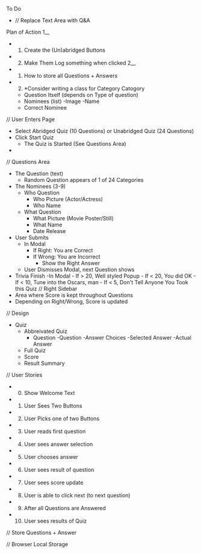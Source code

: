 To Do
* // Replace Text Area with Q&A



Plan of Action
1__
* 1. Create the (Un)abridged Buttons 
* 2. Make Them Log something when clicked
2__
* 1. How to store all Questions + Answers
* 2. *Consider writing a class for Category
    Catogory
    - Question Itself (depends on Type of question) 
    - Nominees (list)
        -Image
        -Name
    - Correct Nominee


// User Enters Page
- Select Abridged Quiz (10 Questions) or Unabridged Quiz (24 Questions)
- Click Start Quiz
    - The Quiz is Started (See Questions Area)
- 
// Questions Area
- The Question (text)
    - Random Question appears of 1 of 24 Categories
- The Nominees (3-9)
    - Who Question
        - Who Picture (Actor/Actress)
        - Who Name
    - What Question
        - What Picture (Movie Poster/Still)
        - What Name
        - Date Release
- User Submits
    - In Modal
        - If Right: You are Correct
        - If Wrong: You are Incorrect
            - Show the Right Answer
    - User Dismisses Modal, next Question shows
- Trivia Finish
    -In Modal
        - If > 20, Well styled Popup
        - If < 20, You did OK
        - If < 10, Tune into the Oscars, man
        - If < 5, Don't Tell Anyone You Took this Quiz
// Right Sidebar
- Area where Score is kept throughout Questions
- Depending on Right/Wrong, Score is updated

// Design
- Quiz
    - Abbreivated Quiz
        - Question
            -Question
            -Answer Choices
            -Selected Answer
            -Actual Answer
    - Full Quiz
    - Score
    - Result Summary

// User Stories
* 0) Show Welcome Text
* 1) User Sees Two Buttons
* 2) User Picks one of two Buttons
* 3) User reads first question
* 4) User sees answer selection
* 5) User chooses answer
* 6) User sees result of question
* 7) User sees score update
* 8) User is able to click next (to next question)
* 9) After all Questions are Answered
* 10) User sees results of Quiz 

// Store Questions + Answer

// Browser Local Storage
